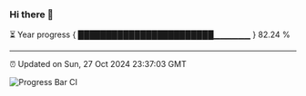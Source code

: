 ### Hi there 👋

⏳ Year progress { ████████████████████████▁▁▁▁▁▁ } 82.24 %

---

⏰ Updated on Sun, 27 Oct 2024 23:37:03 GMT

![Progress Bar CI](https://github.com/IshwaranRudhara/GIT-ACTION/workflows/Progress%20Bar%20CI/badge.svg)
